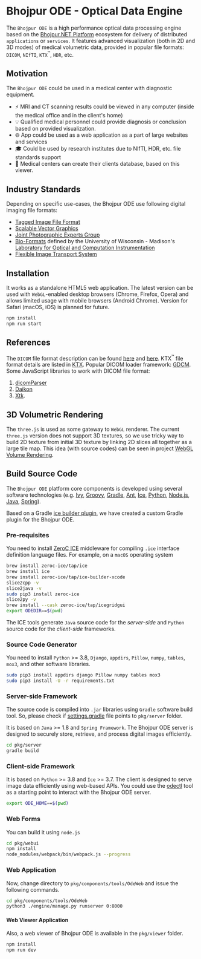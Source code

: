 # Bhojpur ODE - Optical Data Engine

The `Bhojpur ODE` is a high performance optical data processing engine based on
the [Bhojpur.NET Platform](https://github.com/bhojpur/platform) ecosystem for
delivery of distributed `applications` or `services`. It features advanced
visualization (both in 2D and 3D modes) of medical volumetric data, provided in
popular file formats: `DICOM`, `NIfTI`, `KTX`<sup>™</sup>, `HDR`, etc.

## Motivation

The `Bhojpur ODE` could be used in a medical center with diagnostic equipment.

- ⚡️ MRI and CT scanning results could be viewed in any computer (inside the medical
office and in the client's home)
- 💡 Qualified medical personnel could provide diagnosis or conclusion based on
provided visualization.
- :globe_with_meridians: App could be used as a web application as a part of large
websites and services
- :mortar_board: Could be used by research institutes due to NIfTI, HDR, etc. file
standards support
- :hospital: Medical centers can create their clients database, based on this viewer.

## Industry Standards

Depending on specific use-cases, the Bhojpur ODE use following digital imaging file formats:

- [Tagged Image File Format](https://docs.fileformat.com/image/tiff/)
- [Scalable Vector Graphics](https://www.w3.org/TR/SVG2/)
- [Joint Photographic Experts Group](https://jpeg.org/)
- [Bio-Formats](https://eliceirilab.org/software/bio-formats/) defined by the University of Wisconsin - Madison's [Laboratory for Optical and Computation Instrumentation](https://eliceirilab.org/)
- [Flexible Image Transport System](https://fits.gsfc.nasa.gov/)

## Installation

It works as a standalone HTML5 web application. The latest version can be used with
`WebGL`-enabled desktop browsers (Chrome, Firefox, Opera) and allows limited usage
with mobile browsers (Android Chrome). Version for Safari (macOS, iOS) is planned for
future.

```bash
npm install
npm run start
```

## References

The `DICOM` file format description can be found [here](http://dicom.nema.org/standard.html)
and [here](https://www.leadtools.com/sdk/medical/dicom-spec). KTX<sup>™</sup> file format
details are listed in [KTX](https://www.khronos.org/registry/KTX/specs/1.0/ktxspec_v1.html).
Popular DICOM loader framework: [GDCM](https://sourceforge.net/projects/gdcm/).
Some JavaScript libraries to work with DICOM file format:

1. [dicomParser](https://github.com/chafey/dicomParser)
2. [Daikon](https://github.com/rii-mango/Daikon)
3. [Xtk](https://github.com/xtk/X#readme).

## 3D Volumetric Rendering

The `three.js` is used as some gateway to `WebGL` renderer. The current `three.js` version does
not support 3D textures, so we use tricky way to build 2D texture from initial 3D texture by
linking 2D slices all together as a large tile map. This idea (with source codes) can be seen
in project [WebGL Volume Rendering](https://github.com/lebarba/WebGLVolumeRendering).

## Build Source Code

The `Bhojpur ODE` platform core components is developed using several software technologies
(e.g. [Ivy](https://ant.apache.org/ivy/), [Groovy](https://groovy-lang.org), [Gradle](https://gradle.org),
[Ant](https://ant.apache.org/), [Ice](https://zeroc.com/products/ice), [Python](https://www.python.org),
[Node.js](https://nodejs.org), [Java](https://www.java.com), [Spring](https://spring.io)).

Based on a Gradle [ice builder plugin](https://github.com/zeroc-ice/ice-builder-gradle),
we have created a custom Gradle plugin for the Bhojpur ODE.

### Pre-requisites

You need to install [ZeroC ICE](https://doc.zeroc.com/ice/) middleware for compiling 
`.ice` interface definition language files. For example, on a `macOS` operating system

```bash
brew install zeroc-ice/tap/ice
brew install ice
brew install zeroc-ice/tap/ice-builder-xcode
slice2cpp -v
slice2java -v
sudo pip3 install zeroc-ice
slice2py -v
brew install --cask zeroc-ice/tap/icegridgui
export ODEDIR==$(pwd)
```

The ICE tools generate `Java` source code for the *server-side* and `Python` source code
for the *client-side* frameworks.

### Source Code Generator

You need to install `Python` >= 3.8, `Django`, `appdirs`, `Pillow`, `numpy`, `tables`,
`mox3`, and other software libraries.

```bash
sudo pip3 install appdirs django Pillow numpy tables mox3
sudo pip3 install -U -r requirements.txt
```

### Server-side Framework

The source code is compiled into `.jar` libraries using `Gradle` software build tool. So,
please check if [settings.gradle](./settings.gradle) file points to `pkg/server` folder.

It is based on `Java` >= 1.8 and `Spring Framework`. The Bhojpur ODE server is designed
to securely store, retrieve, and process digital images efficiently.

```bash
cd pkg/server
gradle build
```

### Client-side Framework

It is based on `Python` >= 3.8 and `Ice` >= 3.7. The client is designed to serve image
data efficiently using web-based APIs. You could use the [odectl](/cmd/odectl) tool as
a starting point to interact with the Bhojpur ODE server.

```bash
export ODE_HOME==$(pwd)
```

### Web Forms

You can build it using `node.js`

```bash
cd pkg/webui
npm install
node_modules/webpack/bin/webpack.js --progress
```

### Web Application

Now, change directory to `pkg/components/tools/OdeWeb` and issue the following commands.

```bash
cd pkg/components/tools/OdeWeb
python3 ./engine/manage.py runserver 0:8000
```

#### Web Viewer Application

Also, a web viewer of Bhojpur ODE is available in the `pkg/viewer` folder.

```bash
npm install
npm run dev
```
